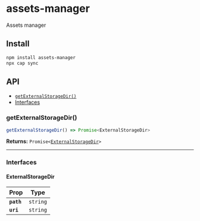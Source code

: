 # assets-manager

Assets manager

## Install

```bash
npm install assets-manager
npx cap sync
```

## API

<docgen-index>

* [`getExternalStorageDir()`](#getexternalstoragedir)
* [Interfaces](#interfaces)

</docgen-index>

<docgen-api>
<!--Update the source file JSDoc comments and rerun docgen to update the docs below-->

### getExternalStorageDir()

```typescript
getExternalStorageDir() => Promise<ExternalStorageDir>
```

**Returns:** <code>Promise&lt;<a href="#externalstoragedir">ExternalStorageDir</a>&gt;</code>

--------------------


### Interfaces


#### ExternalStorageDir

| Prop       | Type                |
| ---------- | ------------------- |
| **`path`** | <code>string</code> |
| **`uri`**  | <code>string</code> |

</docgen-api>
